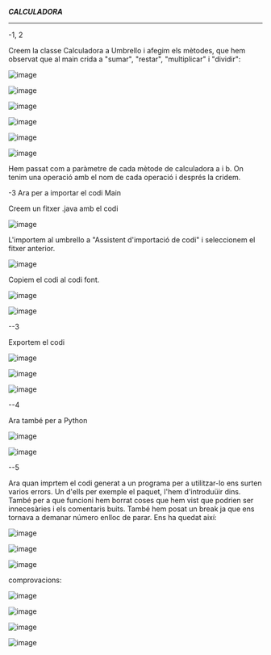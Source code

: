 ***CALCULADORA***

-------------------------------------------------------------------------------------------------------------------------------------------------------

-1, 2

Creem la classe Calculadora a Umbrello i afegim els mètodes, que hem observat que al main crida a "sumar", "restar", "multiplicar" i "dividir":

![image](https://user-images.githubusercontent.com/113586105/234496767-6daaef22-53f0-40df-a68e-a4416865925b.png)

![image](https://user-images.githubusercontent.com/113586105/234497226-20a749e3-2713-48f6-9c1d-4df4bfe33551.png)

![image](https://user-images.githubusercontent.com/113586105/234499093-50ce434b-abff-48e0-833a-9ea1d968a499.png)

![image](https://user-images.githubusercontent.com/113586105/234499137-313b0846-95bf-4496-975f-f371391f0767.png)

![image](https://user-images.githubusercontent.com/113586105/234499159-1752e964-57b8-4a17-8854-cbdea627d855.png)

![image](https://user-images.githubusercontent.com/113586105/234499184-59a34e01-7218-4d14-a38d-b9bed5d7a4c0.png)


Hem passat com a paràmetre de cada mètode de calculadora a i b. On tenim una operació amb el nom de cada operació i després la cridem.

-3 Ara per a importar el codi Main

Creem un fitxer .java amb el codi

![image](https://user-images.githubusercontent.com/113586105/234490412-1fe06367-f16c-46de-b2a8-0bc9493e3e41.png)

L'importem al umbrello a "Assistent d'importació de codi" i seleccionem el fitxer anterior.

![image](https://user-images.githubusercontent.com/113586105/234490441-23def4a4-9305-4daa-8acd-944c9e8c5f94.png)

Copiem el codi al codi font.

![image](https://user-images.githubusercontent.com/113586105/234491387-1d3ca67a-9de2-4f2f-b7d1-3d20407bd938.png)

![image](https://user-images.githubusercontent.com/113586105/234491410-56f05a38-736f-4c4f-8db6-e506a9bc95bc.png)

--3 

Exportem el codi 

![image](https://user-images.githubusercontent.com/113586105/234492293-aea63b55-0fdd-4048-84c5-4ac4ddf7cd7e.png)

![image](https://user-images.githubusercontent.com/113586105/234492429-bb425383-254b-4521-807d-666834140582.png)

![image](https://user-images.githubusercontent.com/113586105/234492985-dabdf8c2-5114-4077-beb5-f21dc2c21b29.png)

--4

Ara també per a Python

![image](https://user-images.githubusercontent.com/113586105/234493511-acc0c9f0-5c3c-447a-811b-045afe357b7a.png)

![image](https://user-images.githubusercontent.com/113586105/234493605-ad43e521-e449-4e89-8770-8fdca39573d3.png)

--5

Ara quan imprtem el codi generat a un programa per a utilitzar-lo ens surten varios errors.
Un d'ells per exemple el paquet, l'hem d'introduüir dins.
També per a que funcioni hem borrat coses que hem vist que podrien ser innecesàries i els comentaris buits.
També hem posat un break ja que ens tornava a demanar número enlloc de parar.
Ens ha quedat així:

![image](https://user-images.githubusercontent.com/113586105/234501746-25cbecb3-3fb2-41cc-9c26-fdd447ba23d6.png)

![image](https://user-images.githubusercontent.com/113586105/234500937-588da64b-c92e-4c04-9ae2-2af1cb60a22c.png)

![image](https://user-images.githubusercontent.com/113586105/234500979-ac1154f8-0e81-4a17-95b7-cba0f12a2565.png)

comprovacions:

![image](https://user-images.githubusercontent.com/113586105/234502099-407719cc-6560-4b2d-b593-180954999758.png)

![image](https://user-images.githubusercontent.com/113586105/234502187-062a6aea-9fd3-4159-8515-6cc91e9a4e6c.png)

![image](https://user-images.githubusercontent.com/113586105/234502345-bcd532bd-9eb6-4171-afe9-18ab1e7b6185.png)

![image](https://user-images.githubusercontent.com/113586105/234502433-59595a85-57b6-4798-8c95-6d98dfc77605.png)




